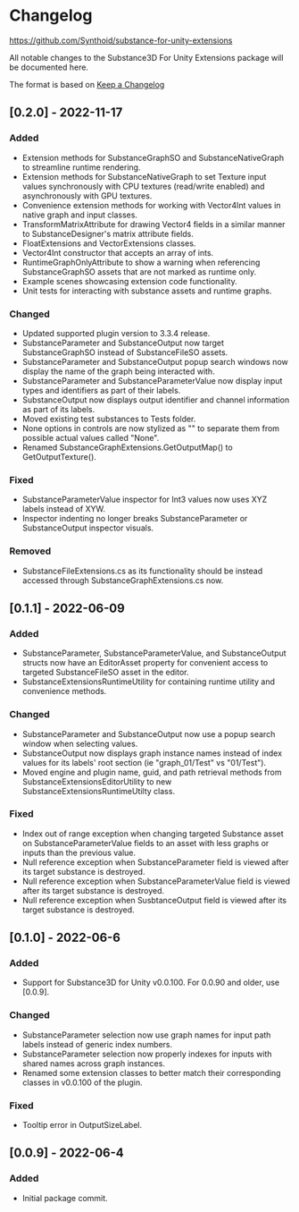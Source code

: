 # Changelog
https://github.com/Synthoid/substance-for-unity-extensions

All notable changes to the Substance3D For Unity Extensions package will be documented here.

The format is based on [Keep a Changelog](https://keepachangelog.com/en/1.0.0/)

## [0.2.0] - 2022-11-17

### Added
- Extension methods for SubstanceGraphSO and SubstanceNativeGraph to streamline runtime rendering.
- Extension methods for SubstanceNativeGraph to set Texture input values synchronously with CPU textures (read/write enabled) and asynchronously with GPU textures.
- Convenience extension methods for working with Vector4Int values in native graph and input classes.
- TransformMatrixAttribute for drawing Vector4 fields in a similar manner to SubstanceDesigner's matrix attribute fields.
- FloatExtensions and VectorExtensions classes.
- Vector4Int constructor that accepts an array of ints.
- RuntimeGraphOnlyAttribute to show a warning when referencing SubstanceGraphSO assets that are not marked as runtime only.
- Example scenes showcasing extension code functionality.
- Unit tests for interacting with substance assets and runtime graphs.

### Changed
- Updated supported plugin version to 3.3.4 release.
- SubstanceParameter and SubstanceOutput now target SubstanceGraphSO instead of SubstanceFileSO assets.
- SubstanceParameter and SubstanceOutput popup search windows now display the name of the graph being interacted with.
- SubstanceParameter and SubstanceParameterValue now display input types and identifiers as part of their labels.
- SubstanceOutput now displays output identifier and channel information as part of its labels.
- Moved existing test substances to Tests folder.
- None options in controls are now stylized as "<None>" to separate them from possible actual values called "None".
- Renamed SubstanceGraphExtensions.GetOutputMap() to GetOutputTexture().

### Fixed
- SubstanceParameterValue inspector for Int3 values now uses XYZ labels instead of XYW.
- Inspector indenting no longer breaks SubstanceParameter or SubstanceOutput inspector visuals.

### Removed
- SubstanceFileExtensions.cs as its functionality should be instead accessed through SubstanceGraphExtensions.cs now.

## [0.1.1] - 2022-06-09

### Added
- SubstanceParameter, SubstanceParameterValue, and SubstanceOutput structs now have an EditorAsset property for convenient access to targeted SubstanceFileSO asset in the editor.
- SubstanceExtensionsRuntimeUtility for containing runtime utility and convenience methods.

### Changed
- SubstanceParameter and SubstanceOutput now use a popup search window when selecting values.
- SubstanceOutput now displays graph instance names instead of index values for its labels' root section (ie "graph_01/Test" vs "01/Test").
- Moved engine and plugin name, guid, and path retrieval methods from SubstanceExtensionsEditorUtility to new SubstanceExtensionsRuntimeUtilty class.

### Fixed
- Index out of range exception when changing targeted Substance asset on SubstanceParameterValue fields to an asset with less graphs or inputs than the previous value.
- Null reference exception when SubstanceParameter field is viewed after its target substance is destroyed.
- Null reference exception when SubstanceParameterValue field is viewed after its target substance is destroyed.
- Null reference exception when SusbtanceOutput field is viewed after its target substance is destroyed.

## [0.1.0] - 2022-06-6

### Added
- Support for Substance3D for Unity v0.0.100. For 0.0.90 and older, use [0.0.9].

### Changed
- SubstanceParameter selection now use graph names for input path labels instead of generic index numbers.
- SubstanceParameter selection now properly indexes for inputs with shared names across graph instances.
- Renamed some extension classes to better match their corresponding classes in v0.0.100 of the plugin.

### Fixed
- Tooltip error in OutputSizeLabel.

## [0.0.9] - 2022-06-4
### Added
- Initial package commit.
